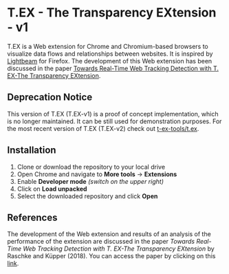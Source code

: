 # T.EX - The Transparency EXtension - v1

T.EX is a Web extension for Chrome and Chromium-based browsers to visualize data flows and relationships between websites. It is inspired by [Lightbeam](https://github.com/mozilla/lightbeam-we) for Firefox. The development of this Web extension has been discussed in the paper [Towards Real-Time Web Tracking Detection with T. EX-The Transparency EXtension](https://www.researchgate.net/profile/Sebastian-Zickau/publication/334745947_Towards_Real-Time_Web_Tracking_Detection_with_TEX_-_The_Transparency_EXtension/links/5d9c5f0892851c2f70f43b54/Towards-Real-Time-Web-Tracking-Detection-with-TEX-The-Transparency-EXtension.pdf).

## Deprecation Notice

This version of T.EX (T.EX-v1) is a proof of concept implementation, which is no longer maintained. It can be still used for demonstration purposes. For the most recent version of T.EX (T.EX-v2) check out [t-ex-tools/t.ex](https://github.com/t-ex-tools/t.ex).

## Installation

1. Clone or download the repository to your local drive
2. Open Chrome and navigate to **More tools** -> **Extensions**
3. Enable **Developer mode** *(switch on the upper right)*
4. Click on **Load unpacked**
5. Select the downloaded repository and click **Open**

## References

The development of the Web extension and results of an analysis of the performance of the extension are discussed in the paper *Towards Real-Time Web Tracking Detection with T. EX-The Transparency EXtension* by Raschke and Küpper (2018). You can access the paper by clicking on this [link](https://www.researchgate.net/profile/Sebastian-Zickau/publication/334745947_Towards_Real-Time_Web_Tracking_Detection_with_TEX_-_The_Transparency_EXtension/links/5d9c5f0892851c2f70f43b54/Towards-Real-Time-Web-Tracking-Detection-with-TEX-The-Transparency-EXtension.pdf).
